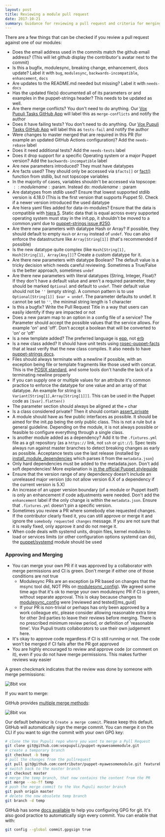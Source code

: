 ```yaml
---
layout: post
title: Reviewing a module pull request
date: 2017-10-21
summary: Guidance for reviewing a pull request and criteria for merging.
---
```


There are a few things that can be checked if you review a pull request against
one of our modules:

* Does the email address used in the commits match the github email address? (This will let github display the contributor's avatar next to the commit)
* Is this a bugfix, modulesync, breaking change, enhancement, docs update? Label it with `bug`, `modulesync`, `backwards-incompatible`, `enhancement`, `docs`
* Are updates to the README.md needed but missing? Label it with `needs-docs`
* Has the updated file(s) documented all of its parameters or and examples in the puppet-strings header? This needs to be updated as well.
* Are there merge conflicts? You don't need to do anything. Our [Vox Pupuli Tasks GitHub App][vpt] will label this as `merge-conflicts` and notify the author
* Does it have failing tests? You don't need to do anything. Our [Vox Pupuli Tasks GitHub App][vpt] will label this as `tests-fail` and notify the author
* Were changes to master merged that are required in this PR (for example an updated GitHub Actions configuration)? Add the `needs-rebase` label
* Does it need additional tests? Add the `needs-tests` label
* Does it drop support for a specific Operating system or a major Puppet version? Add the `backwards-incompatible` label
* Are new parameters introduced? They must have datatypes
* Are facts used? They should only be accessed via `$facts[]` or [fact()](https://github.com/puppetlabs/puppetlabs-stdlib/blob/master/REFERENCE.md#fact) function from stdlib, but not topscope variables
* In the majority of cases, variables shouldn't be accessed via topscope: $::modulename::$param. Instead do: $modulename::$param
* Are datatypes from stdlib used? Ensure that lowest supported stdlib version is 4.18.0 (This is the first version that supports Puppet 5). Check if a newer version introduced the used datatype
* Are hiera yaml files added for data-in-modules? Ensure that the data is compatible with [hiera 5](https://puppet.com/docs/puppet/5.3/hiera_migrate.html#use-cases-for-upgrading-to-hiera-5). Static data that is equal across every supported operating system must stay in the init.pp, it shouldn't be moved to a common.yaml due to [puppet-strings issue #250](https://github.com/puppetlabs/puppet-strings/issues/250).
* Are there new parameters with datatype Hash or Array? If possible, they should default to empty `Hash` or `Array` instead of `undef`. You can also enforce the datastructure like `Array[String[1]]` (that's recommended if possible)
* Is the new datatype quite complex (like `Hash[String[1], Hash[String[1], Array[Any]]]`? Create a custom datatype for it.
* Are there new parameters with datatype Boolean? The default value is a tricky decision which needs careful reviewing. Sometimes a True/False is the better approach, sometimes `undef`
* Are there new parameters with literal datatypes (String, Integer, Float)? If they don't have a default value and aren't a required parameter, they should be marked `Optional` and default to `undef`. Their default value should not be `''` (empty string). A common pattern is to use `Optional[String[1]] $var = undef`. The parameter defaults to undef. It cannot be set to `''`, the minimal string length is 1 character
* Is this a bugfix? Write the Pull Request Title in a way that users can easily identify if they are impacted or not
* Does a new param map to an option in a config file of a service? The Parameter should accept the possible values that the service allows. For example 'on' and 'off'. Don't accept a boolean that will be converted to 'on' or 'off'
* Is a new template added? The preferred language is [epp](https://puppet.com/docs/puppet/latest/lang_template_epp.html), not [erb](https://puppet.com/docs/puppet/latest/lang_template_erb.html)
* Is a new class added? It should have unit tests using [rpsec-puppet-facts](https://github.com/mcanevet/rspec-puppet-facts#rspec-puppet-facts) that at least verify that the new class compiles. It also needs to have [puppet-strings docs](https://puppet.com/docs/puppet/6.17/puppet_strings.html).
* Files should always terminate with a newline if possible, with an exception being file or template fragments like those used with concat. This is the [POSIX standard][posix], and some tools don't handle the lack of a terminating newline properly
* If you can supply one or multiple values for an attribute it's common practice to enforce the datatype for one value and an array of that datatype. An example for string is `Variant[String[1],Array[String[1]]]`. This can be used in the Puppet code as `[$var].flatten()`
* The parameter section should always be aligned at the `=` char
* Is a class considered private? Then it should contain [assert_private][as]
* A module should have as few public interfaces as possible. It should be aimed for the init.pp being the only public class. This is not a rule but a general guideline. Depending on the module, it is not always possible or feasible to configure everything through a single class.
* Is another module added as a dependency? Add it to the `.fixtures.yml` file as a git repository (as a `https://` link, not `ssh` or `git://`). Spec tests always run against master branches to detect breaking changes as early as possible. Acceptance tests use the last release (installed by [install_module_dependencies][imd] which parses it from the `metadata.json`)
* Only hard dependencies must be added to the metadata.json. Don't add soft dependencies! More explanation is [in the official Puppet styleguide][styleguide]
* Ensure that the version range of any dependency doesn't include an unreleased major version (do not allow version 6.X of a dependency if the current version is 5.X)
* An increase of an upper version boundary (of a module or Puppet itself) is only an enhancement if code adjustments were needed. Don't add the `enhancement` label if the only change is within the `metadata.json`. Ensure that `.fixtures.yml` doesn't pin a specific version.
* Sometimes you review a PR where somebody else requested changes. If the contributor clearly fixed it, you can still approve or merge it and ignore the `somebody requested changes` message. If you are not sure that it is really fixed, only approve it and do not merge it.
* When code deals with systemd units, dropin files, kernel modules to load or services limits (or other configuration options systemd can do), the [puppet/systemd][systemd] module should be used

### Approving and Merging

* You can merge your own PR if it was approved by a collaborator with merge permissions and CI is green. Don't merge if either one of those conditions are not true
  * Modulesync PRs are an exception (a PR based on changes that the msync tool did, NOT PRs on [modulesync_config][ms_docs]). We agreed some time ago that it's ok to merge your own modulesync PR if CI is green, without separate approval. This is okay because changes to [modulesync_config][ms_docs] were [reviewed and tested][ms_guid]
  * If your PR is non-trivial or perhaps has only been approved by a work colleague etc, please consider allowing reasonable extra time for other 3rd parties to leave their reviews before merging.
    There is no prescribed minimum review period, or definition of 'reasonable time'. Vox Pupuli trusts collaborators to use their own judgement here.
* It's okay to approve code regardless if CI is still running or not. The code won't be merged if CI fails after the PR got approved
* You are highly encouraged to review and approve code (or comment on it), even if you do not have merge permissions. This makes further reviews way easier

A green checkmark indicates that the review was done by someone with merge permissions:

<img alt="8bit vox" src="{{ site.url }}{{ site.baseurl }}/static/images/approved_pr_by_collaborator.png"/>


If you want to merge:

GitHub provides [multiple merge methods](methods):

<img alt="8bit vox" src="{{ site.url }}{{ site.baseurl }}/static/images/merge_methods.png"/>

Our default behaviour is `Create a merge commit`. Please keep this default.
GitHub will automatically sign the merge commit. You can merge it on the CLI if
you want to sign the commit with your own GPG key:

```sh
# clone the Vox Pupuli repo where you want to merge a Pull Request
git clone git@github.com:voxpupuli/puppet-myawesomemodule.git
# create a temporary branch
git checkout -b temp
# pull the changes from the pullrequest
git pull git@github.com:contributor/puppet-myawesomemodule.git featurebranch_from_the_pr
# switch back to the master branch
git checkout master
# merge the temp branch, that now contains the content from the PR
git merge --no-ff temp
# push the merge commit to the Vox Pupuli master branch
git push origin master
# delete the now obsolete temp branch
git branch -d temp
```

GitHub has some [docs available](gpg) to help you configuring GPG for git.
It's also good practice to automatically sign every commit. You can enable that
with:

```sh
git config --global commit.gpgsign true
```

[ms_docs]: https://github.com/voxpupuli/modulesync_config#modulesync-configs
[ms_guide]: https://github.com/voxpupuli/modulesync_config#contribution
[vpt]: https://github.com/voxpupuli/vox-pupuli-tasks#vox-pupuli-tasks---the-webapp-for-community-management
[posix]: http://pubs.opengroup.org/onlinepubs/9699919799/basedefs/V1_chap03.html#tag_03_206
[as]: https://github.com/puppetlabs/puppetlabs-stdlib/blob/master/REFERENCE.md#assert_private
[imd]: https://github.com/puppetlabs/beaker-module_install_helper#install_module_dependencies
[styleguide]: https://puppet.com/docs/puppet/5.5/style_guide.html#dependencies
[methods]: https://help.github.com/en/articles/about-merge-methods-on-github
[gpg]: https://help.github.com/en/articles/generating-a-new-gpg-key
[systemd]:https://github.com/voxpupuli/puppet-systemd
